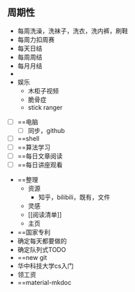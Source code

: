 ## 周期性
- 每周洗澡，洗袜子，洗衣，洗内裤，刷鞋
- 每周力扣周赛
- 每天日结
- 每周周结
- 每月月结
- 
- 娱乐
	- 木柜子视频
	- 脆骨症
	- stick ranger
- [ ] ==电脑
	- [ ] 同步，github
- [ ] ==shell
- [ ] ==算法学习
- [ ] ==每日文章阅读
- [ ] ==每日讲座观看
- ==整理
	- 资源
		- 知乎，bilibili，既有，文件
	- 灵感
	- [[阅读清单]]
	- 主页
- ==国家专利
- 确定每天都要做的
- 确定队列式TODO
- ==new git
- 华中科技大学cs入门
- 领工资
- ==material-mkdoc